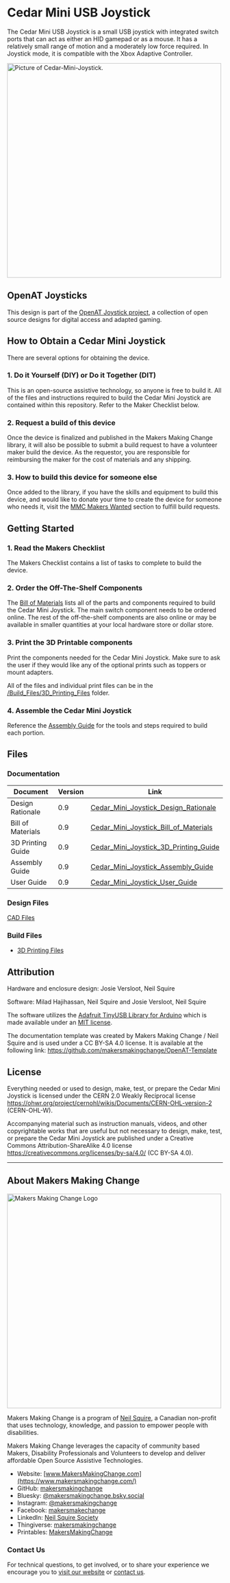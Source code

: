 # Cedar Mini USB Joystick
The Cedar Mini USB Joystick is a small USB joystick with integrated switch ports that can act as either an HID gamepad or as a mouse. It has a relatively small range of motion and a moderately low force required. In Joystick mode, it is compatible with the Xbox Adaptive Controller.

<img src="Photos/Cedar-Mini-Joystick.jpg" width="500" alt="Picture of Cedar-Mini-Joystick.">

## OpenAT Joysticks
This design is part of the [OpenAT Joystick project](https://github.com/makersmakingchange/OpenAT-Joysticks), a collection of open source designs for digital access and adapted gaming.  


## How to Obtain a Cedar Mini Joystick
There are several options for obtaining the device.
### 1. Do it Yourself (DIY) or Do it Together (DIT)

This is an open-source assistive technology, so anyone is free to build it. All of the files and instructions required to build the Cedar Mini Joystick are contained within this repository. Refer to the Maker Checklist below.

### 2. Request a build of this device

Once the device is finalized and published in the Makers Making Change library, it will also be possible to submit a build request to have a volunteer maker build the device. As the requestor, you are responsible for reimbursing the maker for the cost of materials and any shipping.
<!---
If you would like to obtain a Cedar Mini Joystick , you may submit a build request through the [MMC Library Page](https://makersmakingchange.com/project/Cedar-Mini-Joystick/). The requestor is responsible for the cost of materials and any shipping.
--->

### 3. How to build this device for someone else

Once added to the library, if you have the skills and equipment to build this device, and would like to donate your time to create the device for someone who needs it, visit the [MMC Makers Wanted](https://makersmakingchange.com/maker-wanted/) section to fulfill build requests.

<!---
If you have the skills and equipment to build this device, and would like to donate your time to create the switch for someone who needs it, visit the [MMC Maker Wanted](https://makersmakingchange.com/maker-wanted/) section.
--->

## Getting Started

### 1. Read the Makers Checklist

The Makers Checklist contains a list of tasks to complete to build the device.

### 2. Order the Off-The-Shelf Components

The [Bill of Materials](/Documentation/Cedar_Mini_Joystick_BOM.csv) lists all of the parts and components required to build the Cedar Mini Joystick. The main switch component needs to be ordered online. The rest of the off-the-shelf components are also online or may be available in smaller quantities at your local hardware store or dollar store.


### 3. Print the 3D Printable components

Print the components needed for the Cedar Mini Joystick. Make sure to ask the user if they would like any of the optional prints such as toppers or mount adapters.

All of the files and individual print files can be in the [/Build_Files/3D_Printing_Files](/Build_Files/3D_Printing_Files/) folder.

### 4. Assemble the Cedar Mini Joystick

Reference the [Assembly Guide](/Documentation/Cedar_Mini_Joystick_Assembly_Guide_v0.9.pdf) for the tools and steps required to build each portion.

## Files
### Documentation
| Document             | Version | Link |
|----------------------|---------|------|
| Design Rationale     | 0.9     | [Cedar_Mini_Joystick_Design_Rationale](/Documentation/Cedar_Mini_Joystick_Design_Rationale_v0.9.pdf)     |
| Bill of Materials    | 0.9     | [Cedar_Mini_Joystick_Bill_of_Materials](/Documentation/Cedar_Mini_Joystick_BOM_v0.9.csv)     |
| 3D Printing Guide    | 0.9     | [Cedar_Mini_Joystick_3D_Printing_Guide](/Documentation/Cedar_Mini_Joystick_3D_Printing_Guide_v0.9.pdf)     |
| Assembly Guide       | 0.9     | [Cedar_Mini_Joystick_Assembly_Guide](/Documentation/Cedar_Mini_Joystick_Assembly_Guide_v0.9.pdf)     |
| User Guide           | 0.9     | [Cedar_Mini_Joystick_User_Guide](/Documentation/Cedar_Mini_Joystick_User_Guide_v0.9.pdf)    |

### Design Files
[CAD Files](/Design_Files)

### Build Files
 - [3D Printing Files](/Build_Files/3D_Printing_Files)

## Attribution
Hardware and enclosure design: Josie Versloot, Neil Squire

Software: Milad Hajihassan, Neil Squire and Josie Versloot, Neil Squire

The software utilizes the [Adafruit TinyUSB Library for Arduino](https://github.com/adafruit/Adafruit_TinyUSB_Arduino) which is made available under an [MIT license](https://github.com/adafruit/Adafruit_TinyUSB_Arduino/blob/master/LICENSE).

The documentation template was created by Makers Making Change / Neil Squire and is used under a CC BY-SA 4.0 license. It is available at the following link: https://github.com/makersmakingchange/OpenAT-Template


## License
Everything needed or used to design, make, test, or prepare the Cedar Mini Joystick is licensed under the CERN 2.0 Weakly Reciprocal license https://ohwr.org/project/cernohl/wikis/Documents/CERN-OHL-version-2 (CERN-OHL-W).

Accompanying material such as instruction manuals, videos, and other copyrightable works that are useful but not necessary to design, make, test, or prepare the Cedar Mini Joystick are published under a Creative Commons Attribution-ShareAlike 4.0 license https://creativecommons.org/licenses/by-sa/4.0/ (CC BY-SA 4.0).

---

<!-- ABOUT MMC START -->
## About Makers Making Change
[<img src="https://raw.githubusercontent.com/makersmakingchange/makersmakingchange/main/img/mmc_logo.svg" width="500" alt="Makers Making Change Logo">](https://www.makersmakingchange.com/)

Makers Making Change is a program of [Neil Squire](https://www.neilsquire.ca/), a Canadian non-profit that uses technology, knowledge, and passion to empower people with disabilities.

Makers Making Change leverages the capacity of community based Makers, Disability Professionals and Volunteers to develop and deliver affordable Open Source Assistive Technologies.

 - Website: [www.MakersMakingChange.com](https://www.makersmakingchange.com/)
 - GitHub: [makersmakingchange](https://github.com/makersmakingchange)
 - Bluesky: [@makersmakingchange.bsky.social](https://bsky.app/profile/makersmakingchange.bsky.social)
 - Instagram: [@makersmakingchange](https://www.instagram.com/makersmakingchange)
 - Facebook: [makersmakechange](https://www.facebook.com/makersmakechange)
 - LinkedIn: [Neil Squire Society](https://www.linkedin.com/company/neil-squire-society/)
 - Thingiverse: [makersmakingchange](https://www.thingiverse.com/makersmakingchange/about)
 - Printables: [MakersMakingChange](https://www.printables.com/@MakersMakingChange)

### Contact Us
For technical questions, to get involved, or to share your experience we encourage you to [visit our website](https://www.makersmakingchange.com/) or [contact us](https://www.makersmakingchange.com/s/contact).
<!-- ABOUT MMC END -->
